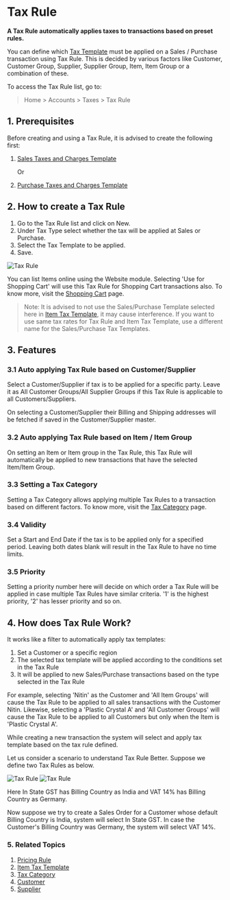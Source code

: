 <!-- add-breadcrumbs -->
# Tax Rule

**A Tax Rule automatically applies taxes to transactions based on preset rules.**

You can define which [Tax Template](/docs/user/manual/en/setting-up/setting-up-taxes.html) must be applied on a Sales / Purchase transaction using Tax Rule. This is decided by various factors like Customer, Customer Group, Supplier, Supplier Group, Item, Item Group or a combination of these.

To access the Tax Rule list, go to:
> Home > Accounts > Taxes > Tax Rule

## 1. Prerequisites
Before creating and using a Tax Rule, it is advised to create the following first:

1. [Sales Taxes and Charges Template](/docs/user/manual/en/selling/sales-taxes-and-charges-template)
    
    Or

1. [Purchase Taxes and Charges Template](/docs/user/manual/en/buying/purchase-taxes-and-charges-template)

## 2. How to create a Tax Rule
1. Go to the Tax Rule list and click on New.
1. Under Tax Type select whether the tax will be applied at Sales or Purchase. 
1. Select the Tax Template to be applied.
1. Save.
 <img class="screenshot" alt="Tax Rule" src="{{docs_base_url}}/assets/img/accounts/tax-rule.png">

You can list Items online using the Website module. Selecting 'Use for Shopping Cart' will use this Tax Rule for Shopping Cart transactions also. To know more, visit the [Shopping Cart](/docs/user/manual/en/website/shopping-cart) page.

> Note: It is advised to not use the Sales/Purchase Template selected here in [Item Tax Template](/docs/user/manual/en/accounts/item-tax-template), it may cause interference. If you want to use same tax rates for Tax Rule and Item Tax Template, use a different name for the Sales/Purchase Tax Templates.

## 3. Features
### 3.1 Auto applying Tax Rule based on Customer/Supplier
Select a Customer/Supplier if tax is to be applied for a specific party. Leave it as All Customer Groups/All Supplier Groups if this Tax Rule is applicable to all Customers/Suppliers.

On selecting a Customer/Supplier their Billing and Shipping addresses will be fetched if saved in the Customer/Supplier master.

### 3.2 Auto applying Tax Rule based on Item / Item Group

On setting an Item or Item group in the Tax Rule, this Tax Rule will automatically be applied to new transactions that have the selected Item/Item Group.

### 3.3 Setting a Tax Category
Setting a Tax Category allows applying multiple Tax Rules to a transaction based on different factors. To know more, visit the [Tax Category](/docs/user/manual/en/accounts/tax-category) page.

### 3.4 Validity
Set a Start and End Date if the tax is to be applied only for a specified period. Leaving both dates blank will result in the Tax Rule to have no time limits.

### 3.5 Priority
Setting a priority number here will decide on which order a Tax Rule will be applied in case multiple Tax Rules have similar criteria. '1' is the highest priority, '2' has lesser priority and so on.

## 4. How does Tax Rule Work?
It works like a filter to automatically apply tax templates:

1. Set a Customer or a specific region
1. The selected tax template will be applied according to the conditions set in the Tax Rule
1. It will be applied to new Sales/Purchase transactions based on the type selected in the Tax Rule

For example, selecting 'Nitin' as the Customer and 'All Item Groups' will cause the Tax Rule to be applied to all sales transactions with the Customer Nitin. Likewise, selecting a 'Plastic Crystal A' and 'All Customer Groups' will cause the Tax Rule to be applied to all Customers but only when the Item is 'Plastic Crystal A'. 

While creating a new transaction the system will select and apply tax template based on the tax rule defined.

Let us consider a scenario to understand Tax Rule Better. Suppose we define two Tax Rules as below.

<img class="screenshot" alt="Tax Rule" src="{{docs_base_url}}/assets/img/accounts/tax-rule-1.png">

<img class="screenshot" alt="Tax Rule" src="{{docs_base_url}}/assets/img/accounts/tax-rule-2.png">

Here In State GST has Billing Country as India and VAT 14% has Billing Country as Germany.

Now suppose we try to create a Sales Order for a Customer whose default Billing Country is India, system will select In State GST.
In case the Customer's Billing Country was Germany, the system will select VAT 14%.

### 5. Related Topics
1. [Pricing Rule](/docs/user/manual/en/accounts/pricing-rule)
1. [Item Tax Template](/docs/user/manual/en/accounts/item-tax-template)
1. [Tax Category](/docs/user/manual/en/accounts/tax-category)
1. [Customer](/docs/user/manual/en/CRM/customer)
1. [Supplier](/docs/user/manual/en/buying/supplier)